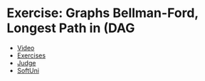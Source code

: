# Exercise: Graphs Bellman-Ford, Longest Path in (DAG
- [Video](https://www.youtube.com/watch?v=eNW-LbFnSQ0 "Video")
- [Exercises](https://drive.google.com/file/d/1mD0RVVXj7dPaG9LUq77lyYI_KD0-Lzsg/view?usp=sharing "Exercises")
- [Judge](https://judge.softuni.bg/Contests/Compete/Index/2577#0 "Judge")
- [SoftUni](https://softuni.bg/trainings/3186/algorithms-advanced-with-c-sharp-january-2021#lesson-19904 "SoftUni")
